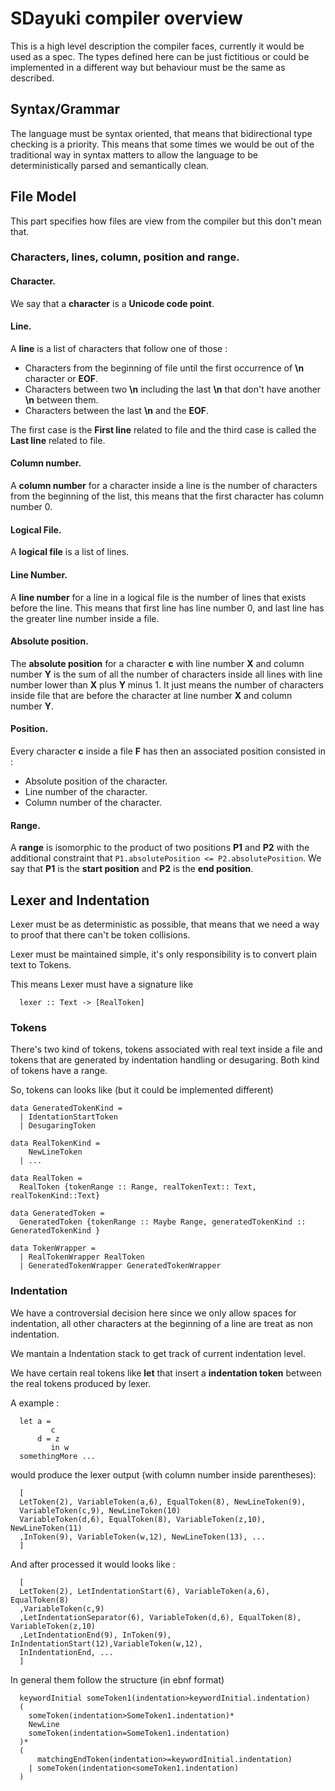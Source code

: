 # SDayuki compiler overview


This is a high level description the compiler faces, currently it would be used
as a spec.
The types defined here can be just fictitious or could be implemented in a 
different way but behaviour must be the same as described.

## Syntax/Grammar

The language must be syntax oriented, that means that bidirectional type 
checking is a priority. This means that some times we would be out of the
traditional way in syntax matters to allow the language to be 
deterministically parsed and semantically clean.

## File Model

This part specifies how files are view from the compiler but this don't
mean that.

### Characters, lines, column, position and range.

#### Character.

We say that a **character** is a **Unicode code point**. 

#### Line.

A **line** is a list of characters that follow one of those :
  - Characters from the beginning of file until the first 
    occurrence of **\n** character or **EOF**.
  - Characters between two **\n** including the last **\n**
    that don't have another **\n** between them.
  - Characters between the last **\n** and the **EOF**.

The first case is the **First line** related to file and the third case is 
called the **Last line** related to file.

#### Column number.

A **column number** for a character inside a line is the number of 
characters from the beginning of the list, this means that the 
first character has column number 0.

#### Logical File.

A **logical file** is a list of lines.


#### Line Number.

A **line number** for a line in a logical file is the number of lines that
exists before the line. This means that first line has line number 0,
and last line has the greater line number inside a file.


#### Absolute position.

The **absolute position** for a character **c** with line number **X** 
and column number **Y** is the sum of all the number of characters inside
all lines with line number lower than **X** plus **Y** minus 1.
It just means the number of characters inside file that are before the 
character at line number **X** and column number **Y**.

#### Position.

Every character **c** inside a file **F** has then an associated 
position consisted in :

  - Absolute position of the character.
  - Line number of the character.
  - Column number of the character.


#### Range.

A **range** is isomorphic to the product of two positions **P1** and **P2** 
with the additional constraint that 
`P1.absolutePosition <= P2.absolutePosition`.
We say that **P1** is the **start position** and **P2** is the **end position**.



## Lexer and Indentation

Lexer must be as deterministic as possible, that means that we need a way to
proof that there can't be token collisions.

Lexer must be maintained simple, it's only responsibility is to convert 
plain text to Tokens. 

This means Lexer must have a signature like 

```
  lexer :: Text -> [RealToken]
```


### Tokens

There's two kind of tokens, tokens associated with real text inside a 
file and tokens that are generated by indentation handling or desugaring.
Both kind of tokens have a range.

So, tokens can looks like (but it could be implemented different)

```
data GeneratedTokenKind = 
  | IdentationStartToken
  | DesugaringToken

data RealTokenKind = 
    NewLineToken
  | ...

data RealToken = 
  RealToken {tokenRange :: Range, realTokenText:: Text, realTokenKind::Text}

data GeneratedToken =
  GeneratedToken {tokenRange :: Maybe Range, generatedTokenKind :: GeneratedTokenKind }

data TokenWrapper = 
  | RealTokenWrapper RealToken 
  | GeneratedTokenWrapper GeneratedTokenWrapper
```


### Indentation

We have a controversial decision here since we only allow spaces for indentation, all 
other characters at the beginning of a line are treat as non indentation. 

We mantain a Indentation stack to get track of current indentation level.

We have certain real tokens like **let** that insert a **indentation token** between the 
real tokens produced by lexer. 

A example : 

```
  let a =
         c 
      d = z
         in w
  somethingMore ... 
```

would produce the lexer output (with column number inside parentheses): 

```
  [
  LetToken(2), VariableToken(a,6), EqualToken(8), NewLineToken(9), 
  VariableToken(c,9), NewLineToken(10)
  VariableToken(d,6), EqualToken(8), VariableToken(z,10), NewLineToken(11)
  ,InToken(9), VariableToken(w,12), NewLineToken(13), ... 
  ]
```

And after processed it would looks like :


```
  [
  LetToken(2), LetIndentationStart(6), VariableToken(a,6), EqualToken(8) 
  ,VariableToken(c,9)
  ,LetIndentationSeparator(6), VariableToken(d,6), EqualToken(8), VariableToken(z,10)
  ,LetIndentationEnd(9), InToken(9), InIndentationStart(12),VariableToken(w,12),
  InIndentationEnd, ... 
  ]
```

In general them follow the structure (in ebnf format)

```
  keywordInitial someToken1(indentation>keywordInitial.indentation) 
  (
    someToken(indentation>SomeToken1.indentation)*
    NewLine 
    someToken(indentation=SomeToken1.indentation)
  )* 
  (
      matchingEndToken(indentation>=keywordInitial.indentation)
    | someToken(indentation<someToken1.indentation)
  )
```


